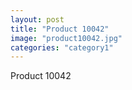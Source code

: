 ```yaml
---
layout: post
title: "Product 10042"
image: "product10042.jpg"
categories: "category1"
---
```

Product 10042
